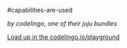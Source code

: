 #capabilities-are-used

_by codelingo, one of their juju bundles_


[Load up in the codelingo.io/playground](https://codelingo.io/playground/?repo=github.com/codelingo/hub&dir=tenets/codelingo/juju/capabilities-are-used&tenet=codelingo/juju/capabilities-are-used)
